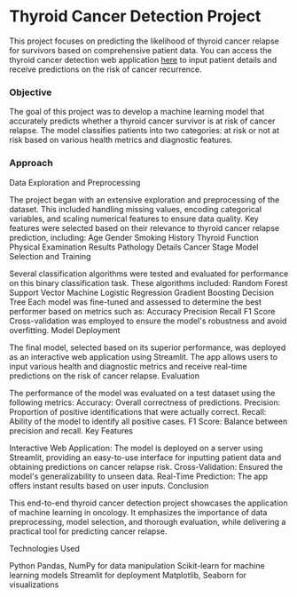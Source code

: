 <h1>Thyroid Cancer Detection Project</h1>

This project focuses on predicting the likelihood of thyroid cancer relapse for survivors based on comprehensive patient data. You can access the thyroid cancer detection web application [here](https://thyroid-cancer-detection-mehmkngabvohisubjwq422.streamlit.app/) to input patient details and receive predictions on the risk of cancer recurrence.

<h3>Objective</h3>

The goal of this project was to develop a machine learning model that accurately predicts whether a thyroid cancer survivor is at risk of cancer relapse. The model classifies patients into two categories: at risk or not at risk based on various health metrics and diagnostic features.

<h3>Approach</h3>

Data Exploration and Preprocessing

The project began with an extensive exploration and preprocessing of the dataset. This included handling missing values, encoding categorical variables, and scaling numerical features to ensure data quality. Key features were selected based on their relevance to thyroid cancer relapse prediction, including:
Age
Gender
Smoking History
Thyroid Function
Physical Examination Results
Pathology Details
Cancer Stage
Model Selection and Training

Several classification algorithms were tested and evaluated for performance on this binary classification task. These algorithms included:
Random Forest
Support Vector Machine
Logistic Regression
Gradient Boosting
Decision Tree
Each model was fine-tuned and assessed to determine the best performer based on metrics such as:
Accuracy
Precision
Recall
F1 Score
Cross-validation was employed to ensure the model's robustness and avoid overfitting.
Model Deployment

The final model, selected based on its superior performance, was deployed as an interactive web application using Streamlit. The app allows users to input various health and diagnostic metrics and receive real-time predictions on the risk of cancer relapse.
Evaluation

The performance of the model was evaluated on a test dataset using the following metrics:
Accuracy: Overall correctness of predictions.
Precision: Proportion of positive identifications that were actually correct.
Recall: Ability of the model to identify all positive cases.
F1 Score: Balance between precision and recall.
Key Features

Interactive Web Application: The model is deployed on a server using Streamlit, providing an easy-to-use interface for inputting patient data and obtaining predictions on cancer relapse risk.
Cross-Validation: Ensured the model's generalizability to unseen data.
Real-Time Prediction: The app offers instant results based on user inputs.
Conclusion

This end-to-end thyroid cancer detection project showcases the application of machine learning in oncology. It emphasizes the importance of data preprocessing, model selection, and thorough evaluation, while delivering a practical tool for predicting cancer relapse.

Technologies Used

Python
Pandas, NumPy for data manipulation
Scikit-learn for machine learning models
Streamlit for deployment
Matplotlib, Seaborn for visualizations
